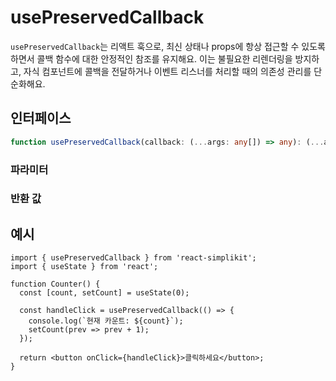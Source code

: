 # usePreservedCallback

`usePreservedCallback`는 리액트 훅으로, 최신 상태나 props에 항상 접근할 수 있도록 하면서 콜백 함수에 대한 안정적인 참조를 유지해요. 이는 불필요한 리렌더링을 방지하고, 자식 컴포넌트에 콜백을 전달하거나 이벤트 리스너를 처리할 때의 의존성 관리를 단순화해요.

## 인터페이스

```ts
function usePreservedCallback(callback: (...args: any[]) => any): (...args: any[]) => any;
```

### 파라미터

<Interface
  required
  name="callback"
  type="(...args: any[]) => any"
  description="유지할 함수예요. 컴포넌트가 리렌더링될 때도 항상 최신 상태나 props를 참조해요."
/>

### 반환 값

<Interface
  name=""
  type="(...args: any[]) => any"
  description="입력 콜백과 동일한 시그니처를 가지는 함수예요. 반환된 함수는 최신 상태나 props에 접근하면서 안정적인 참조를 유지해요."
/>

## 예시

```tsx
import { usePreservedCallback } from 'react-simplikit';
import { useState } from 'react';

function Counter() {
  const [count, setCount] = useState(0);

  const handleClick = usePreservedCallback(() => {
    console.log(`현재 카운트: ${count}`);
    setCount(prev => prev + 1);
  });

  return <button onClick={handleClick}>클릭하세요</button>;
}
```
